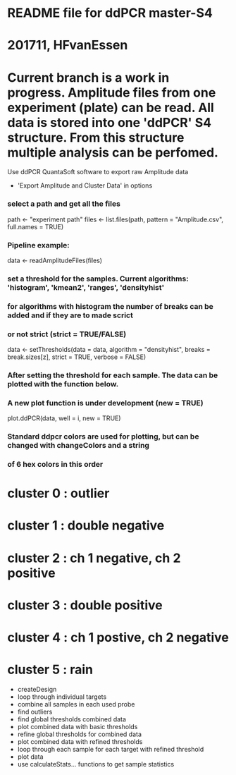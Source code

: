 # README file for ddPCR master-S4
# 
# 201711, HFvanEssen
#
# Current branch is a work in progress. Amplitude files from one experiment (plate) can be read. All data is stored into one 'ddPCR' S4 structure. From this structure multiple analysis can be perfomed. 

Use ddPCR QuantaSoft software to export raw Amplitude data
- 'Export Amplitude and Cluster Data' in options 

### select a path and get all the files 
path <- "experiment path"
files <- list.files(path, pattern = "Amplitude.csv", full.names = TRUE)

### Pipeline example:

data <- readAmplitudeFiles(files)

### set a threshold for the samples. Current algorithms: 'histogram', 'kmean2', 'ranges', 'densityhist'
### for algorithms with histogram the number of breaks can be added and if they are to made scrict 
### or not strict (strict = TRUE/FALSE)

data <- setThresholds(data = data, algorithm = "densityhist", 
                        breaks = break.sizes[z], strict = TRUE, 
                        verbose = FALSE)
                        
### After setting the threshold for each sample. The data can be plotted with the function below.
### A new plot function is under development (new = TRUE)

plot.ddPCR(data, well = i, new = TRUE)

### Standard ddpcr colors are used for plotting, but can be changed with changeColors and a string 
### of 6 hex colors in this order
  # cluster 0 : outlier
  # cluster 1 : double negative
  # cluster 2 : ch 1 negative, ch 2 positive
  # cluster 3 : double positive
  # cluster 4 : ch 1 postive, ch 2 negative
  # cluster 5 : rain
  
- createDesign
- loop through individual targets
- combine all samples in each used probe
- find outliers
- find global thresholds combined data
- plot combined data with basic thresholds
- refine global thresholds for combined data
- plot combined data with refined thresholds
- loop through each sample for each target with refined threshold
- plot data
- use calculateStats... functions to get sample statistics
######

